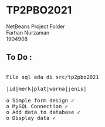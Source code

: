 # TP2PBO2021

NetBeans Project Folder   
Farhan Nurzaman    
1904908    

## To Do :

<pre>

File sql ada di src/tp2pbo2021

|id|merk|plat|warna|jenis|

o Simple form design ✓
o MySQL Connection ✓
o Add data to database ✓
o Display data ✓
</pre>


